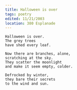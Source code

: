 ```yaml
---
title: Halloween is over
tags: poetry
edited: 11/21/2003
location: 380 Esplanade
---
```


    Halloween is over.
    The grey trees
    have shed every leaf.

    Now there are branches, alone,
    scratching at the sky.
    They scatter the moonlight
    and make it seem empty, colder.

    Defrocked by winter,
    they bare their secrets
    to the wind and sun.


